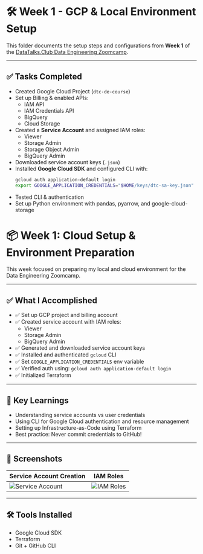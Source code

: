 # 🛠️ Week 1 - GCP & Local Environment Setup

This folder documents the setup steps and configurations from **Week 1** of the [DataTalks.Club Data Engineering Zoomcamp](https://github.com/DataTalksClub/data-engineering-zoomcamp).

---

## ✅ Tasks Completed

- Created Google Cloud Project (`dtc-de-course`)
- Set up Billing & enabled APIs:
  - IAM API
  - IAM Credentials API
  - BigQuery
  - Cloud Storage
- Created a **Service Account** and assigned IAM roles:
  - Viewer
  - Storage Admin
  - Storage Object Admin
  - BigQuery Admin
- Downloaded service account keys (`.json`)
- Installed **Google Cloud SDK** and configured CLI with:
  ```bash
  gcloud auth application-default login
  export GOOGLE_APPLICATION_CREDENTIALS="$HOME/keys/dtc-sa-key.json"

-	Tested CLI & authentication
-   Set up Python environment with pandas, pyarrow, and google-cloud-storage  

# 📦 Week 1: Cloud Setup & Environment Preparation

This week focused on preparing my local and cloud environment for the Data Engineering Zoomcamp.

---

## ✅ What I Accomplished

- ✅ Set up GCP project and billing account
- ✅ Created service account with IAM roles:
  - Viewer
  - Storage Admin
  - BigQuery Admin
- ✅ Generated and downloaded service account keys
- ✅ Installed and authenticated `gcloud` CLI
- ✅ Set `GOOGLE_APPLICATION_CREDENTIALS` env variable
- ✅ Verified auth using: `gcloud auth application-default login`
- ✅ Initialized Terraform

---

## 🧠 Key Learnings

- Understanding service accounts vs user credentials
- Using CLI for Google Cloud authentication and resource management
- Setting up Infrastructure-as-Code using Terraform
- Best practice: Never commit credentials to GitHub!

---

## 📸 Screenshots

| Service Account Creation | IAM Roles |
|--------------------------|-----------|
| ![Service Account](../Screenshots/Service_acct.png) | ![IAM Roles](../screenshots/IAM_roles.png) |

---

## 🛠 Tools Installed

- Google Cloud SDK
- Terraform
- Git + GitHub CLI

